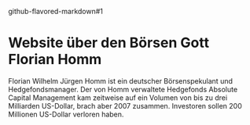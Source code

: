 github-flavored-markdown#1 
# Website über den Börsen Gott Florian Homm

Florian Wilhelm Jürgen Homm ist ein deutscher Börsenspekulant und Hedgefondsmanager. Der von Homm verwaltete Hedgefonds Absolute Capital Management kam zeitweise auf ein Volumen von bis zu drei Milliarden US-Dollar, brach aber 2007 zusammen. Investoren sollen 200 Millionen US-Dollar verloren haben.